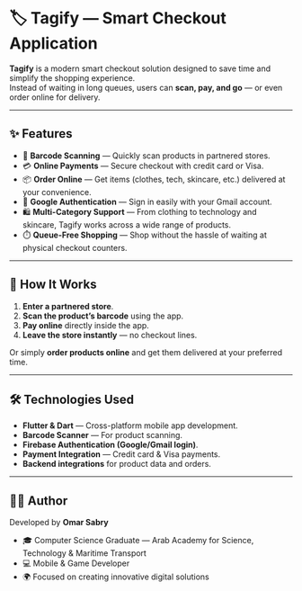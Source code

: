 # 🏷️ Tagify — Smart Checkout Application

**Tagify** is a modern smart checkout solution designed to save time and simplify the shopping experience.  
Instead of waiting in long queues, users can **scan, pay, and go** — or even order online for delivery.  

---

## ✨ Features

- 📱 **Barcode Scanning** — Quickly scan products in partnered stores.  
- 💳 **Online Payments** — Secure checkout with credit card or Visa.  
- 📦 **Order Online** — Get items (clothes, tech, skincare, etc.) delivered at your convenience.  
- 🔑 **Google Authentication** — Sign in easily with your Gmail account.  
- 🛍️ **Multi-Category Support** — From clothing to technology and skincare, Tagify works across a wide range of products.  
- ⏱️ **Queue-Free Shopping** — Shop without the hassle of waiting at physical checkout counters.  

---

## 🚀 How It Works

1. **Enter a partnered store**.  
2. **Scan the product’s barcode** using the app.  
3. **Pay online** directly inside the app.  
4. **Leave the store instantly** — no checkout lines.  

Or simply **order products online** and get them delivered at your preferred time.  

---

## 🛠️ Technologies Used

- **Flutter & Dart** — Cross-platform mobile app development.  
- **Barcode Scanner** — For product scanning.  
- **Firebase Authentication (Google/Gmail login)**.  
- **Payment Integration** — Credit card & Visa payments.  
- **Backend integrations** for product data and orders.  

---

## 👨‍💻 Author
Developed by **Omar Sabry**  
- 🎓 Computer Science Graduate — Arab Academy for Science, Technology & Maritime Transport  
- 💻 Mobile & Game Developer  
- 🌍 Focused on creating innovative digital solutions  
